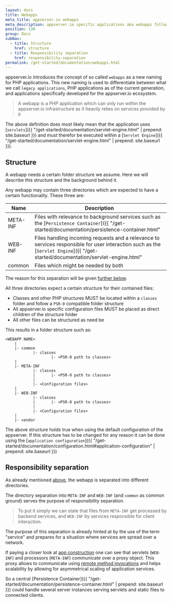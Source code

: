 ```yaml
---
layout: docs
title: Webapps
meta_title: appserver.io webapps
meta_description: appserver.io specific applications aka webapps follow certain app principles, find out which 
position: 130
group: Docs
subNav:
  - title: Structure
    href: structure
  - title: Responsibility separation
    href: responsibility-separation
permalink: /get-started/documentation/webapps.html
---
```


appserver.io introduces the concept of so called `webapps` as a new naming for PHP applications.
This new naming is used to differentiate between what we call `legacy applications`, PHP applications as of the current generation, and applications specifically developed for the appserver.io ecosystem.


> A webapp is a PHP application which can only run within the appserver.io infrastructure as it heavily relies on services provided by it 

The above definition does most likely mean that the application uses [`servlets`]({{ "/get-started/documentation/servlet-engine.html" | prepend: site.baseurl }}) and must therefor be executed within a [`Servlet Engine`]({{ "/get-started/documentation/servlet-engine.html" | prepend: site.baseurl }}).

## Structure

A webapp needs a certain folder structure we assume.
Here we will describe this structure and the background behind it.

Any webapp may contain three directories which are expected to have a certain functionality. 
These three are:

| Name          |  Description                                                                                         |
| --------------| -----------------------------------------------------------------------------------------------------|
| META-INF      | Files with relevance to background services such as the [`Persistence Container`]({{ "/get-started/documentation/persistence-container.html" | prepend: site.baseurl }})   |
| WEB-INF       | Files handling incoming requests and a relevance to services responsible for user interaction such as the [`Servlet Engine`]({{ "/get-started/documentation/servlet-engine.html" | prepend: site.baseurl }})  |
| common        | Files which might be needed by both |

The reason for this separation will be given [further below](#responsibility-separation).

All three directories expect a certain structure for their contained files:

* Classes and other PHP structures MUST be located within a `classes` folder and follow a `PSR-0` compatible folder structure
* All appserver.io specific configuration files MUST be placed as direct children of the structure folder
* All other files can be structured as need be

This results in a folder structure such as:

```
<WEBAPP NAME>
    |
    |- common 
            |- classes
                    |- <PSR-0 path to classes>
    |
    |- META-INF 
            |- classes
            |       |- <PSR-0 path to classes>
            |
            |- <Configuration files>
    |
    |- WEB-INF 
            |- classes
            |       |- <PSR-0 path to classes>
            |
            |- <Configuration files>
    |
    |- vendor
```

The above structure holds true when using the default configuration of the appserver.
If this structure has to be changed for any reason it can be done using the [`application configuration`]({{ "/get-started/documentation/configuration.html#application-configuration" | prepend: site.baseurl }})

## Responsibility separation

As already mentioned [above](#structure), the webapp is separated into different directories.

The directory separation into `META-INF` and `WEB-INF` (and `common` as common ground) serves the purpose of responsibility separation.


> To put it simply we can state that files from `META-INF` get processed by backend services, and `WEB-INF` by services responsible for client interaction.

The purpose of this separation is already hinted at by the use of the term "service" and prepares for a situation where services are spread over a network.

If paying a closer look at [app construction](https://github.com/appserver-io-apps/example) one can see that servlets (`WEB-INF`) and processors (`META-INF`) communicate
over a proxy object.
This proxy allows to communicate using [remote method invocations](http://en.wikipedia.org/wiki/Java_remote_method_invocation) and helps scalability by allowing for asymmetrical scaling of application services.

So a central [Persistence Container]({{ "/get-started/documentation/persistence-container.html" | prepend: site.baseurl }}) could handle several server instances serving servlets and static files to connected clients.
